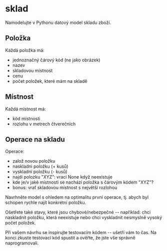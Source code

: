 # sklad

Namodelujte v Pythonu datový model skladu zboží.

## Položka

Každá položka má:
- jednoznačný čárový kód (ne jako obrázek)
- nazev
- skladovou místnost
- cenu
- počet položek, které mám na skladě

## Místnost

Každá místnost má:
- kód místnosti
- rozlohu v metrech čtverečních

## Operace na skladu

Operace:
- založ novou položku
- naskladni položku (+ kusů)
- vyskladní položku (- kusů)
- najdi polozku "XYZ": vraci None když neexistuje
- kde je/v jaké místnosti se nachází položka s čárovým kódem "XYZ"?
- bonus: vrať skladovou místnost s největší rozlohou

Navrhněte model s ohledem na optimalitu první operace, tj. abych
byl schopen rychle najít konkrétní položku.

Ošetřete také stavy, které jsou chybové/nebezpečné -- například:
chci naskladnit položku, která neexistuje nebo chci vyskladnit
nesmyslně vysoký počet položek.

Při vašem návrhu se inspirujte testovacím kódem -- ušetří vám to
čas. Na konci zkuste testovací kód spustit a ověřte, že jste vše
správně naprogramovali.
